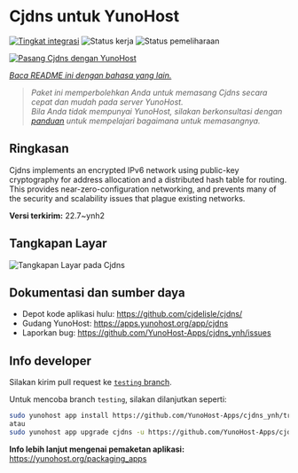 <!--
N.B.: README ini dibuat secara otomatis oleh <https://github.com/YunoHost/apps/tree/master/tools/readme_generator>
Ini TIDAK boleh diedit dengan tangan.
-->

# Cjdns untuk YunoHost

[![Tingkat integrasi](https://dash.yunohost.org/integration/cjdns.svg)](https://ci-apps.yunohost.org/ci/apps/cjdns/) ![Status kerja](https://ci-apps.yunohost.org/ci/badges/cjdns.status.svg) ![Status pemeliharaan](https://ci-apps.yunohost.org/ci/badges/cjdns.maintain.svg)

[![Pasang Cjdns dengan YunoHost](https://install-app.yunohost.org/install-with-yunohost.svg)](https://install-app.yunohost.org/?app=cjdns)

*[Baca README ini dengan bahasa yang lain.](./ALL_README.md)*

> *Paket ini memperbolehkan Anda untuk memasang Cjdns secara cepat dan mudah pada server YunoHost.*  
> *Bila Anda tidak mempunyai YunoHost, silakan berkonsultasi dengan [panduan](https://yunohost.org/install) untuk mempelajari bagaimana untuk memasangnya.*

## Ringkasan

Cjdns implements an encrypted IPv6 network using public-key cryptography for address allocation and a distributed hash table for routing. This provides near-zero-configuration networking, and prevents many of the security and scalability issues that plague existing networks.


**Versi terkirim:** 22.7~ynh2

## Tangkapan Layar

![Tangkapan Layar pada Cjdns](./doc/screenshots/screenshot.png)

## Dokumentasi dan sumber daya

- Depot kode aplikasi hulu: <https://github.com/cjdelisle/cjdns/>
- Gudang YunoHost: <https://apps.yunohost.org/app/cjdns>
- Laporkan bug: <https://github.com/YunoHost-Apps/cjdns_ynh/issues>

## Info developer

Silakan kirim pull request ke [`testing` branch](https://github.com/YunoHost-Apps/cjdns_ynh/tree/testing).

Untuk mencoba branch `testing`, silakan dilanjutkan seperti:

```bash
sudo yunohost app install https://github.com/YunoHost-Apps/cjdns_ynh/tree/testing --debug
atau
sudo yunohost app upgrade cjdns -u https://github.com/YunoHost-Apps/cjdns_ynh/tree/testing --debug
```

**Info lebih lanjut mengenai pemaketan aplikasi:** <https://yunohost.org/packaging_apps>
